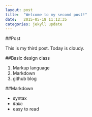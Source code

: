```yaml
---
layout: post
title:  "Welcome to my second post!"
date:   2015-05-18 11:12:35
categories: jekyll update
---
```


##Post

This is my third post.
Today is cloudy.

##Basic design class
1. Markup language
2. Markdown
3. github blog

##Markdown 
- syntax
- *italic*
- easy to read

